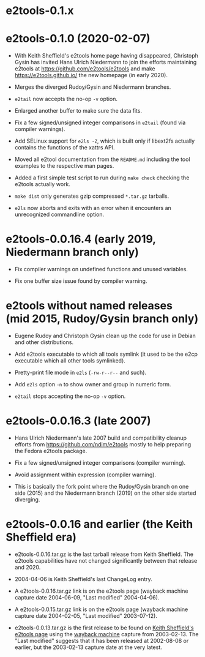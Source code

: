e2tools-0.1.x
=============

e2tools-0.1.0 (2020-02-07)
==========================

  * With Keith Sheffield's e2tools home page having disappeared,
    Christoph Gysin has invited Hans Ulrich Niedermann to join the
    efforts maintaining e2tools at https://github.com/e2tools/e2tools
    and make https://e2tools.github.io/ the new homepage (in early
    2020).

  * Merges the diverged Rudoy/Gysin and Niedermann branches.

  * `e2tail` now accepts the no-op `-v` option.

  * Enlarged another buffer to make sure the data fits.

  * Fix a few signed/unsigned integer comparisons in `e2tail` (found
    via compiler warnings).

  * Add SELinux support for `e2ls -Z`, which is built only if
    libext2fs actually contains the functions of the xattrs API.

  * Moved all e2tool documentation from the `README.md` including the
    tool examples to the respective man pages.

  * Added a first simple test script to run during `make check`
    checking the e2tools actually work.

  * `make dist` only generates gzip compressed `*.tar.gz` tarballs.

  * `e2ls` now aborts and exits with an error when it encounters an
    unrecognized commandline option.


e2tools-0.0.16.4 (early 2019, Niedermann branch only)
=====================================================

  * Fix compiler warnings on undefined functions and unused variables.

  * Fix one buffer size issue found by compiler warning.


e2tools without named releases (mid 2015, Rudoy/Gysin branch only)
==================================================================

  * Eugene Rudoy and Christoph Gysin clean up the code for use in
    Debian and other distributions.

  * Add e2tools executable to which all tools symlink (it used to be
    the e2cp executable which all other tools symlinked).

  * Pretty-print file mode in `e2ls` (`-rw-r--r--` and such).

  * Add `e2ls` option `-n` to show owner and group in numeric form.

  * `e2tail` stops accepting the no-op `-v` option.


e2tools-0.0.16.3 (late 2007)
============================

  * Hans Ulrich Niedermann's late 2007 build and compatibility cleanup
    efforts from https://github.com/ndim/e2tools mostly to help
    preparing the Fedora e2tools package.

  * Fix a few signed/unsigned integer comparisons (compiler warning).

  * Avoid assignment within expression (compiler warning).

  * This is basically the fork point where the Rudoy/Gysin branch on
    one side (2015) and the Niedermann branch (2019) on the other side
    started diverging.


e2tools-0.0.16 and earlier (the Keith Sheffield era)
====================================================

  * e2tools-0.0.16.tar.gz is the last tarball release from Keith
    Sheffield.  The e2tools capabilities have not changed
    significantly between that release and 2020.

  * 2004-04-06 is Keith Sheffield's last ChangeLog entry.

  * A e2tools-0.0.16.tar.gz link is on the e2tools page (wayback
    machine capture date 2004-06-09, "Last modified" 2004-04-06).

  * A e2tools-0.0.15.tar.gz link is on the e2tools page (wayback
    machine capture date 2004-02-05, "Last modified" 2003-07-12).

  * e2tools-0.0.13.tar.gz is the first release to be found on [Keith
    Sheffield's e2tools
    page](http://home.earthlink.net/~k_sheff/sw/e2tools/) using the
    [wayback machine](https://web.archive.org/) capture from
    2003-02-13.  The "Last modified" suggests that it has been
    released at 2002-08-08 or earlier, but the 2003-02-13 capture date
    at the very latest.
